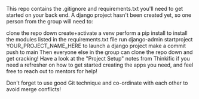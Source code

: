 This repo contains the .gitignore and requirements.txt you'll need to get started on your back end. A django project hasn't been created yet, so one person from the group will need to:

clone the repo down
create+activate a venv
perform a pip install to install the modules listed in the requirements.txt file
run django-admin startproject YOUR_PROJECT_NAME_HERE to launch a django project
make a commit
push to main
Then everyone else in the group can clone the repo down and get cracking! Have a look at the "Project Setup" notes from Thinkific if you need a refresher on how to get started creating the apps you need, and feel free to reach out to mentors for help!

Don't forget to use good Git technique and co-ordinate with each other to avoid merge conflicts!